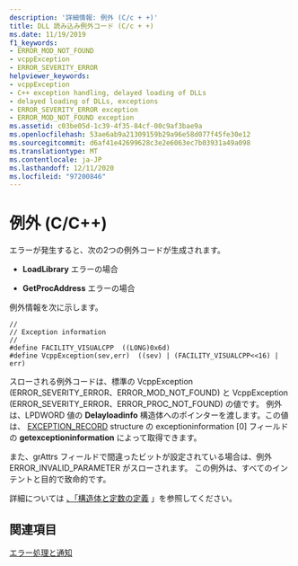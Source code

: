 ```yaml
---
description: '詳細情報: 例外 (C/c + +)'
title: DLL 読み込み例外コード (C/c + +)
ms.date: 11/19/2019
f1_keywords:
- ERROR_MOD_NOT_FOUND
- vcppException
- ERROR_SEVERITY_ERROR
helpviewer_keywords:
- vcppException
- C++ exception handling, delayed loading of DLLs
- delayed loading of DLLs, exceptions
- ERROR_SEVERITY_ERROR exception
- ERROR_MOD_NOT_FOUND exception
ms.assetid: c03be05d-1c39-4f35-84cf-00c9af3bae9a
ms.openlocfilehash: 53ae6ab9a21309159b29a96e58d077f45fe30e12
ms.sourcegitcommit: d6af41e42699628c3e2e6063ec7b03931a49a098
ms.translationtype: MT
ms.contentlocale: ja-JP
ms.lasthandoff: 12/11/2020
ms.locfileid: "97200846"
---
```

# <a name="exceptions-cc"></a>例外 (C/C++)

エラーが発生すると、次の2つの例外コードが生成されます。

- **LoadLibrary** エラーの場合

- **GetProcAddress** エラーの場合

例外情報を次に示します。

```
//
// Exception information
//
#define FACILITY_VISUALCPP  ((LONG)0x6d)
#define VcppException(sev,err)  ((sev) | (FACILITY_VISUALCPP<<16) | err)
```

スローされる例外コードは、標準の VcppException (ERROR_SEVERITY_ERROR、ERROR_MOD_NOT_FOUND) と VcppException (ERROR_SEVERITY_ERROR、ERROR_PROC_NOT_FOUND) の値です。 例外は、LPDWORD 値の **Delayloadinfo** 構造体へのポインターを渡します。この値は、 [EXCEPTION_RECORD](/windows/win32/api/winnt/ns-winnt-exception_record) structure の exceptioninformation [0] フィールドの **getexceptioninformation** によって取得できます。

また、grAttrs フィールドで間違ったビットが設定されている場合は、例外 ERROR_INVALID_PARAMETER がスローされます。 この例外は、すべてのインテントと目的で致命的です。

詳細については [、「構造体と定数の定義](structure-and-constant-definitions.md) 」を参照してください。

## <a name="see-also"></a>関連項目

[エラー処理と通知](error-handling-and-notification.md)

